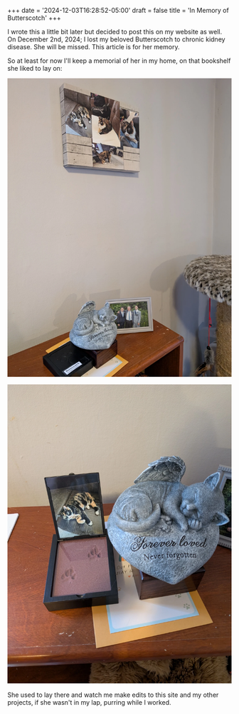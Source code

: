 +++
date = '2024-12-03T16:28:52-05:00'
draft = false
title = 'In Memory of Butterscotch'
+++

I wrote this a little bit later but decided to post this on my website as well. On December 2nd, 2024; I lost my beloved Butterscotch to chronic kidney disease. She will be missed. This article is for her memory.

<!--more-->

So at least for now I'll keep a memorial of her in my home, on that bookshelf she liked to lay on:

![Image of Butterscotch's memorial from a distance](butterscotch-memorial-1.webp)

![Closeup of Butterscotch's memorial with paw impressions shown and legible writing of stone saying "Forever Loved, never forgotten"](butterscotch-memorial-2.webp)

She used to lay there and watch me make edits to this site and my other projects, if she wasn't in my lap, purring while I worked.